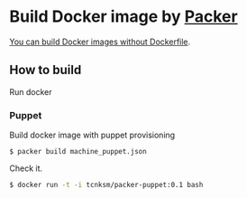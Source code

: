 # Build Docker image by [Packer](http://www.packer.io/)

[You can build Docker images without Dockerfile](http://www.packer.io/docs/builders/docker.html#toc_4).

## How to build

Run docker

### Puppet

Build docker image with puppet provisioning

```
$ packer build machine_puppet.json
```

Check it.

```bash
$ docker run -t -i tcnksm/packer-puppet:0.1 bash
```

